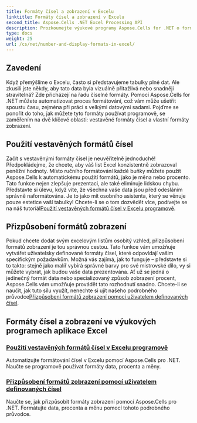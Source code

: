 ```yaml
---
title: Formáty čísel a zobrazení v Excelu
linktitle: Formáty čísel a zobrazení v Excelu
second_title: Aspose.Cells .NET Excel Processing API
description: Prozkoumejte výukové programy Aspose.Cells for .NET o formátech čísel a zobrazení, včetně vestavěných a vlastních možností formátování pro automatizaci Excelu.
type: docs
weight: 25
url: /cs/net/number-and-display-formats-in-excel/
---
```

## Zavedení

Když přemýšlíme o Excelu, často si představujeme tabulky plné dat. Ale zkusili jste někdy, aby tato data byla vizuálně přitažlivá nebo snadněji stravitelná? Zde přicházejí na řadu číselné formáty. Pomocí Aspose.Cells for .NET můžete automatizovat proces formátování, což vám může ušetřit spoustu času, zejména při práci s velkými datovými sadami. Pojďme se ponořit do toho, jak můžete tyto formáty používat programově, se zaměřením na dvě klíčové oblasti: vestavěné formáty čísel a vlastní formáty zobrazení.

## Použití vestavěných formátů čísel

Začít s vestavěnými formáty čísel je neuvěřitelně jednoduché! Předpokládejme, že chcete, aby váš list Excel konzistentně zobrazoval peněžní hodnoty. Místo ručního formátování každé buňky můžete použít Aspose.Cells k automatickému použití formátů, jako je měna nebo procento. Tato funkce nejen zlepšuje prezentaci, ale také eliminuje lidskou chybu. Představte si úlevu, když víte, že všechna vaše data jsou před odesláním správně naformátována. Je to jako mít osobního asistenta, který se věnuje pouze estetice vaší tabulky! Chcete-li se o tom dozvědět více, podívejte se na náš tutoriál[Použití vestavěných formátů čísel v Excelu programově](./using-built-in-number-formats/).

## Přizpůsobení formátů zobrazení

Pokud chcete dodat svým excelovým listům osobitý vzhled, přizpůsobení formátů zobrazení je tou správnou cestou. Tato funkce vám umožňuje vytvářet uživatelsky definované formáty čísel, které odpovídají vašim specifickým požadavkům. Možná vás zajímá, jak to funguje – představte si to takto: stejně jako malíř vybírá správné barvy pro své mistrovské dílo, vy si můžete vybrat, jak budou vaše data prezentována. Ať už se jedná o jedinečný formát data nebo specializovaný způsob zobrazení procent, Aspose.Cells vám umožňuje provádět tato rozhodnutí snadno. Chcete-li se naučit, jak tuto sílu využít, nenechte si ujít našeho podrobného průvodce[Přizpůsobení formátů zobrazení pomocí uživatelem definovaných čísel](./customizing-display-formats-with-user-defined-numbers/).

## Formáty čísel a zobrazení ve výukových programech aplikace Excel
### [Použití vestavěných formátů čísel v Excelu programově](./using-built-in-number-formats/)
Automatizujte formátování čísel v Excelu pomocí Aspose.Cells pro .NET. Naučte se programově používat formáty data, procenta a měny.
### [Přizpůsobení formátů zobrazení pomocí uživatelem definovaných čísel](./customizing-display-formats-with-user-defined-numbers/)
Naučte se, jak přizpůsobit formáty zobrazení pomocí Aspose.Cells pro .NET. Formátujte data, procenta a měnu pomocí tohoto podrobného průvodce.